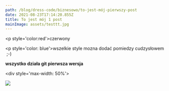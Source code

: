 ```yaml
---
path: /blog/dress-code/biznesowo/to-jest-mój-pierwszy-post
date: 2021-08-23T17:14:20.855Z
title: To jest mój 1 post
mainImage: assets/testtt.jpg
---
```

<p style='color:red'>czerwony</p>

<p style='color: blue'>wszelkie style mozna dodać pomiedzy cudzysłowem ;-)</p>

**wszystko działa git pierwsza wersja**

<div style='max-width: 50%'>

![](assets/man-walking-dog.jpg)

</div>